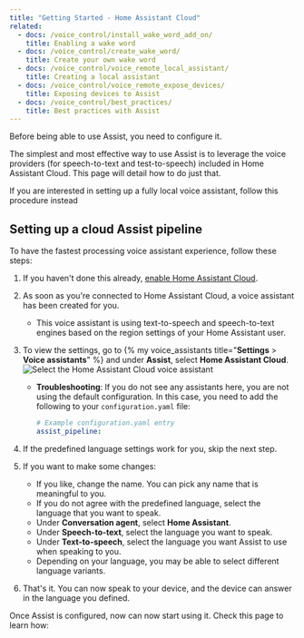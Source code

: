 ```yaml
---
title: "Getting Started - Home Assistant Cloud"
related:
  - docs: /voice_control/install_wake_word_add_on/
    title: Enabling a wake word
  - docs: /voice_control/create_wake_word/
    title: Create your own wake word
  - docs: /voice_control/voice_remote_local_assistant/
    title: Creating a local assistant
  - docs: /voice_control/voice_remote_expose_devices/
    title: Exposing devices to Assist
  - docs: /voice_control/best_practices/
    title: Best practices with Assist
---
```


Before being able to use Assist, you need to configure it.

The simplest and most effective way to use Assist is to leverage the voice providers (for speech-to-text and test-to-speech) included in Home Assistant Cloud.
This page will detail how to do just that.

If you are interested in setting up a fully local voice assistant, follow this procedure instead 


## Setting up a cloud Assist pipeline

To have the fastest processing voice assistant experience, follow these steps:

1. If you haven't done this already, [enable Home Assistant Cloud](https://www.nabucasa.com/config/).
2. As soon as you're connected to Home Assistant Cloud, a voice assistant has been created for you.
   - This voice assistant is using text-to-speech and speech-to-text engines based on the region settings of your Home Assistant user.
3. To view the settings, go to {% my voice_assistants title="**Settings** > **Voice assistants**" %} and under **Assist**, select **Home Assistant Cloud**.
     ![Select the Home Assistant Cloud voice assistant](/images/assist/assistants_ha_cloud.png)

     - **Troubleshooting**: If you do not see any assistants here, you are not using the default configuration. In this case, you need to add the following to your `configuration.yaml` file:

       ```yaml
       # Example configuration.yaml entry
       assist_pipeline:
       ```
4. If the predefined language settings work for you, skip the next step.
5. If you want to make some changes:
   - If you like, change the name. You can pick any name that is meaningful to you.
   - If you do not agree with the predefined language, select the language that you want to speak.
   - Under **Conversation agent**, select **Home Assistant**.
   - Under **Speech-to-text**, select the language you want to speak.
   - Under **Text-to-speech**, select the language you want Assist to use when speaking to you.
   - Depending on your language, you may be able to select different language variants.

6. That's it. You can now speak to your device, and the device can answer in the language you defined.

Once Assist is configured, now can now start using it. Check this page to learn how:
